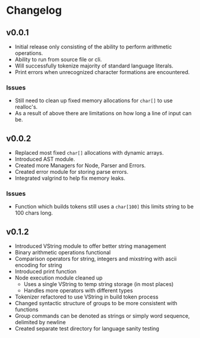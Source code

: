 # Changelog

## v0.0.1
* Initial release only consisting of the ability to perform arithmetic operations.
* Ability to run from source file or cli.
* Will successfully tokenize majority of standard language literals.
* Print errors when unrecognized character formations are encountered.

### Issues
* Still need to clean up fixed memory allocations for `char[]` to use realloc's.
* As a result of above there are limitations on how long a line of input can be.

## v0.0.2
* Replaced most fixed `char[]` allocations with dynamic arrays.
* Introduced AST module.
* Created more Managers for Node, Parser and Errors.
* Created error module for storing parse errors.
* Integrated valgrind to help fix memory leaks.

### Issues
* Function which builds tokens still uses a `char[100]` this limits string to be 100 chars long.

## v0.1.2
* Introduced VString module to offer better string management
* Binary arithmetic operations functional 
* Comparison operators for string, integers and mixstring with ascii encoding for string
* Introduced print function
* Node execution module cleaned up
  - Uses a single VString to temp string storage (in most places)
  - Handles more operators with different types
* Tokenizer refactored to use VString in build token process
* Changed syntactic structure of groups to be more consistent with functions
* Group commands can be denoted as strings or simply word sequence, delimited by newline
* Created separate test directory for language sanity testing
